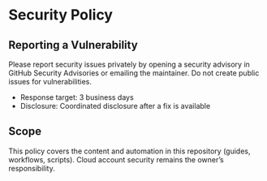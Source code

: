 # Security Policy

## Reporting a Vulnerability

Please report security issues privately by opening a security advisory in GitHub Security Advisories or emailing the maintainer. Do not create public issues for vulnerabilities.

- Response target: 3 business days
- Disclosure: Coordinated disclosure after a fix is available

## Scope

This policy covers the content and automation in this repository (guides, workflows, scripts). Cloud account security remains the owner’s responsibility.
